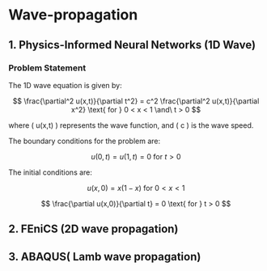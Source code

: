 # Wave-propagation
## 1. Physics-Informed Neural Networks (1D Wave) 
### Problem Statement
The 1D wave equation is given by:

$$
\frac{\partial^2 u(x,t)}{\partial t^2} = c^2 \frac{\partial^2 u(x,t)}{\partial x^2} \text{ for } 0 < x < 1 \and\  t > 0
$$

where \( u(x,t) \) represents the wave function, and \( c \) is the wave speed.

The boundary conditions for the problem are:

$$
u(0,t) = u(1,t) = 0 \text{ for } t > 0
$$

The initial conditions are:

$$
u(x,0) = x(1 - x) \text{ for } 0 < x < 1
$$

$$
\frac{\partial u(x,0)}{\partial t} = 0 \text{ for } t > 0
$$


## 2. FEniCS (2D wave propagation) 
## 3. ABAQUS( Lamb wave propagation)
